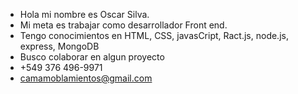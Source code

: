 -  Hola mi nombre es Oscar Silva.
-  Mi meta es trabajar como desarrollador Front end.
-  Tengo conocimientos en HTML, CSS, javasCript, Ract.js, node.js, express, MongoDB
-  Busco colaborar en algun proyecto
-  +549 376 496-9971
-  camamoblamientos@gmail.com

